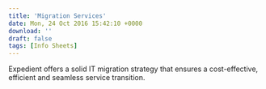 ```yaml
---
title: 'Migration Services'
date: Mon, 24 Oct 2016 15:42:10 +0000
download: ''
draft: false
tags: [Info Sheets]
---
```


Expedient offers a solid IT migration strategy that ensures a cost-effective, efficient and seamless service transition.
